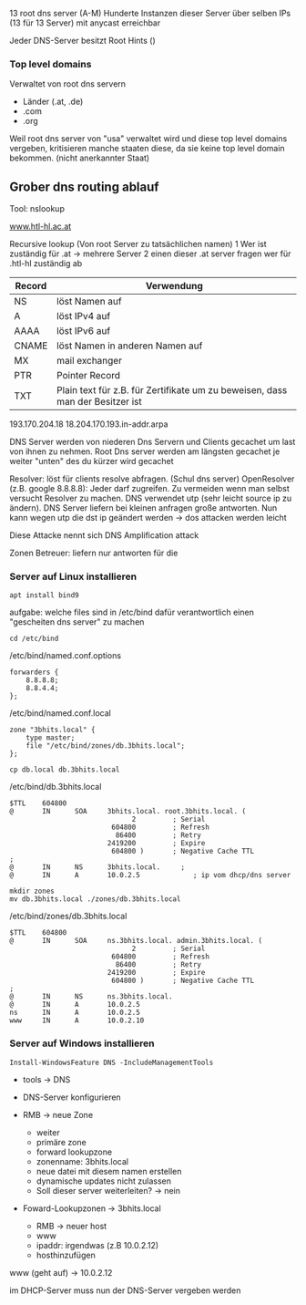 13 root dns server (A-M)
Hunderte Instanzen dieser Server über selben IPs (13 für 13 Server) mit anycast erreichbar

Jeder DNS-Server besitzt Root Hints ()

### Top level domains

Verwaltet von root dns servern
* Länder (.at, .de)
* .com
* .org

Weil root dns server von "usa" verwaltet wird und diese top level domains vergeben, kritisieren manche staaten diese, da sie keine top level domain bekommen. (nicht anerkannter Staat)

## Grober dns routing ablauf
Tool: nslookup

www.htl-hl.ac.at

Recursive lookup (Von root Server zu tatsächlichen namen)
1 Wer ist zuständig für .at -> mehrere Server
2 einen dieser .at server fragen wer für .htl-hl zuständig ab

| Record | Verwendung                                                                    |
| ------ | ----------------------------------------------------------------------------- |
| NS     | löst Namen auf                                                                |
| A      | löst IPv4 auf                                                                 |
| AAAA   | löst IPv6 auf                                                                 |
| CNAME  | löst Namen in anderen Namen auf                                               |
| MX     | mail exchanger                                                                |
| PTR    | Pointer Record                                                                |
| TXT    | Plain text für z.B. für Zertifikate um zu beweisen, dass man der Besitzer ist |

193.170.204.18
18.204.170.193.in-addr.arpa

DNS Server werden von niederen Dns Servern und Clients gecachet um last von ihnen zu nehmen. Root Dns server werden am längsten gecachet je weiter "unten" des du kürzer wird gecachet

Resolver: löst für clients resolve abfragen. (Schul dns server)
OpenResolver (z.B. google 8.8.8.8): Jeder darf zugreifen. Zu vermeiden wenn man selbst versucht Resolver zu machen. DNS verwendet utp (sehr leicht source ip zu ändern). DNS Server liefern bei kleinen anfragen große antworten. Nun kann wegen utp die dst ip geändert werden -> dos attacken werden leicht

Diese Attacke nennt sich DNS Amplification attack

Zonen Betreuer: liefern nur antworten für die


### Server auf Linux installieren


```
apt install bind9
```

aufgabe: welche files sind in /etc/bind dafür verantwortlich einen "gescheiten dns server" zu machen

```
cd /etc/bind
```

/etc/bind/named.conf.options
```
forwarders {
    8.8.8.8;
    8.8.4.4;
};
```

/etc/bind/named.conf.local
```
zone "3bhits.local" {
	type master;
	file "/etc/bind/zones/db.3bhits.local";
};
```
```
cp db.local db.3bhits.local
```
/etc/bind/db.3bhits.local
```
$TTL    604800
@       IN      SOA     3bhits.local. root.3bhits.local. (
                              2         ; Serial
                         604800         ; Refresh
                          86400         ; Retry
                        2419200         ; Expire
                         604800 )       ; Negative Cache TTL
;
@       IN      NS      3bhits.local.     ; 
@       IN      A       10.0.2.5             ; ip vom dhcp/dns server
```
```
mkdir zones
mv db.3bhits.local ./zones/db.3bhits.local
```
/etc/bind/zones/db.3bhits.local
```
$TTL    604800
@       IN      SOA     ns.3bhits.local. admin.3bhits.local. (
                              2         ; Serial
                         604800         ; Refresh
                          86400         ; Retry
                        2419200         ; Expire
                         604800 )       ; Negative Cache TTL
;
@       IN      NS      ns.3bhits.local.
@       IN      A       10.0.2.5
ns      IN      A       10.0.2.5
www     IN      A       10.0.2.10
```
### Server auf Windows installieren

```
Install-WindowsFeature DNS -IncludeManagementTools
```

* tools -> DNS
* DNS-Server konfigurieren
* RMB -> neue Zone
	* weiter
	* primäre zone
	* forward lookupzone
	* zonenname: 3bhits.local
	* neue datei mit diesem namen erstellen
	* dynamische updates nicht zulassen
	* Soll dieser server weiterleiten? -> nein

* Foward-Lookupzonen -> 3bhits.local
	* RMB -> neuer host
	* www
	* ipaddr: irgendwas (z.B 10.0.2.12)
	* hosthinzufügen
	
www (geht auf) -> 10.0.2.12

im DHCP-Server muss nun der DNS-Server vergeben werden
